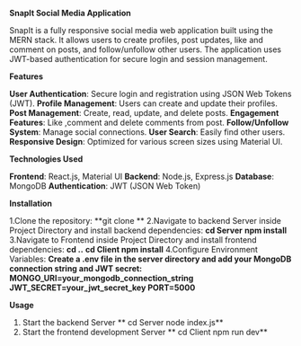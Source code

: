 **SnapIt Social Media Application**

SnapIt is a fully responsive social media web application built using the MERN stack. It allows users to create profiles, post updates, like and comment on posts, and follow/unfollow other users. 
The application uses JWT-based authentication for secure login and session management.

**Features**

**User Authentication**: Secure login and registration using JSON Web Tokens (JWT).
**Profile Management**: Users can create and update their profiles.
**Post Management**: Create, read, update, and delete posts.
**Engagement Features**: Like ,comment and delete comments from post.
**Follow/Unfollow System**: Manage social connections.
**User Search**: Easily find other users.
**Responsive Design**: Optimized for various screen sizes using Material UI.

**Technologies Used**

**Frontend**: React.js, Material UI
**Backend**: Node.js, Express.js
**Database**: MongoDB
**Authentication**: JWT (JSON Web Token)

**Installation**

1.Clone the repository:
**git clone **
2.Navigate to backend Server inside Project Directory and install backend dependencies:
**cd Server**
**npm install**
3.Navigate to Frontend inside Project Directory and install frontend dependencies:
**cd ..**
**cd Client
npm install**
4.Configure Environment Variables:
**Create a .env file in the server directory and add your MongoDB connection string and JWT secret:**
**MONGO_URI=your_mongodb_connection_string
JWT_SECRET=your_jwt_secret_key
PORT=5000**

**Usage**
1. Start the backend Server
**   cd Server
   node index.js**
2. Start the frontend development Server
 **   cd Client
   npm run dev**
   



